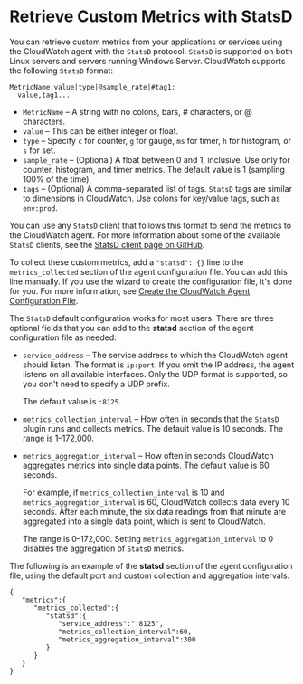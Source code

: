 # Retrieve Custom Metrics with StatsD<a name="CloudWatch-Agent-custom-metrics-statsd"></a>

You can retrieve custom metrics from your applications or services using the CloudWatch agent with the `StatsD` protocol\. `StatsD` is supported on both Linux servers and servers running Windows Server\. CloudWatch supports the following `StatsD` format:

```
MetricName:value|type|@sample_rate|#tag1:
  value,tag1...
```
+ `MetricName` – A string with no colons, bars, \# characters, or @ characters\.
+ `value` – This can be either integer or float\.
+ `type` – Specify `c` for counter, `g` for gauge, `ms` for timer, `h` for histogram, or `s` for set\.
+ `sample_rate` – \(Optional\) A float between 0 and 1, inclusive\. Use only for counter, histogram, and timer metrics\. The default value is 1 \(sampling 100% of the time\)\.
+ `tags` – \(Optional\) A comma\-separated list of tags\. `StatsD` tags are similar to dimensions in CloudWatch\. Use colons for key/value tags, such as `env:prod`\.

You can use any `StatsD` client that follows this format to send the metrics to the CloudWatch agent\. For more information about some of the available `StatsD` clients, see the [StatsD client page on GitHub](https://github.com/etsy/statsd/wiki#client-implementations)\. 

To collect these custom metrics, add a `"statsd": {}` line to the `metrics_collected` section of the agent configuration file\. You can add this line manually\. If you use the wizard to create the configuration file, it's done for you\. For more information, see [Create the CloudWatch Agent Configuration File](create-cloudwatch-agent-configuration-file.md)\.

The `StatsD` default configuration works for most users\. There are three optional fields that you can add to the **statsd** section of the agent configuration file as needed:
+ `service_address` – The service address to which the CloudWatch agent should listen\. The format is `ip:port`\. If you omit the IP address, the agent listens on all available interfaces\. Only the UDP format is supported, so you don't need to specify a UDP prefix\. 

  The default value is `:8125`\.
+ `metrics_collection_interval` – How often in seconds that the `StatsD` plugin runs and collects metrics\. The default value is 10 seconds\. The range is 1–172,000\.
+ `metrics_aggregation_interval` – How often in seconds CloudWatch aggregates metrics into single data points\. The default value is 60 seconds\.

  For example, if `metrics_collection_interval` is 10 and `metrics_aggregation_interval` is 60, CloudWatch collects data every 10 seconds\. After each minute, the six data readings from that minute are aggregated into a single data point, which is sent to CloudWatch\.

  The range is 0–172,000\. Setting `metrics_aggregation_interval` to 0 disables the aggregation of `StatsD` metrics\.

The following is an example of the **statsd** section of the agent configuration file, using the default port and custom collection and aggregation intervals\.

```
{
   "metrics":{
      "metrics_collected":{
         "statsd":{
            "service_address":":8125",
            "metrics_collection_interval":60,
            "metrics_aggregation_interval":300
         }
      }
   }
}
```